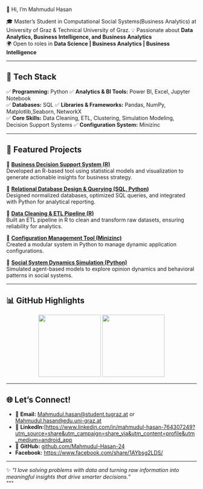  👋 Hi, I’m Mahmudul Hasan  

🎓 Master’s Student in Computational Social Systems(Business Analytics) at University of Graz & Technical University of Graz. 
💡 Passionate about **Data Analytics, Business Intelligence, and Business Analytics**  
🌍 Open to roles in **Data Science | Business Analytics | Business Intelligence**  

---

## 🚀 Tech Stack
✅ **Programming:** Python 
✅ **Analytics & BI Tools:** Power BI, Excel, Jupyter Notebook  
✅ **Databases:** SQL 
✅ **Libraries & Frameworks:** Pandas, NumPy, Matplotlib,Seaborn, NetworkX  
✅ **Core Skills:** Data Cleaning, ETL, Clustering, Simulation Modeling, Decision Support Systems 
✅ **Configuration System:** Minizinc



---

## 📌 Featured Projects

🔹 [**Business Decision Support System (R)**](https://github.com/Mahmudul-Hasan-24/Business-Decision-Support-System)  
Developed an R-based tool using statistical models and visualization to generate actionable insights for business strategy.  

🔹 [**Relational Database Design & Querying (SQL, Python)**](https://github.com/Mahmudul-Hasan-24/Relational-Database-Design-SQL)  
Designed normalized databases, optimized SQL queries, and integrated with Python for analytical reporting.  

🔹 [**Data Cleaning & ETL Pipeline (R)**](https://github.com/Mahmudul-Hasan-24/Data-Cleaning-and-ETL-Pipeline)  
Built an ETL pipeline in R to clean and transform raw datasets, ensuring reliability for analytics.  

🔹 [**Configuration Management Tool (Minizinc)**](https://github.com/Mahmudul-Hasan-24/Configuration-Management-Tool)  
Created a modular system in Python to manage dynamic application configurations.  

🔹 [**Social System Dynamics Simulation (Python)**](https://github.com/Mahmudul-Hasan-24/Social-System-Dynamics-Simulation)  
Simulated agent-based models to explore opinion dynamics and behavioral patterns in social systems.  

---

## 📊 GitHub Highlights
<p align="center">
  <img src="https://github-readme-stats.vercel.app/api?username=Mahmudul-Hasan-24&show_icons=true&theme=tokyonight" height="165" />
  <img src="https://github-readme-stats.vercel.app/api/top-langs/?username=Mahmudul-Hasan-24&layout=compact&theme=tokyonight" height="165" />
</p>

---

## 🌐 Let’s Connect!
- 📧 **Email:** Mahmudul.hasan@student.tugraz.at or Mahmudul.hasan@edu.uni-graz.at 
- 💼 **LinkedIn:**[https://www.linkedin.com/in/mahmudul-hasan-764307249?utm_source=share&utm_campaign=share_via&utm_content=profile&utm_medium=android_app  
- 🐙 **GitHub:** [github.com/Mahmudul-Hasan-24](https://github.com/Mahmudul-Hasan-24)
-    **Facebook:** https://www.facebook.com/share/1AYbsg2LDS/

---

✨ *“I love solving problems with data and turning raw information into meaningful insights that drive smarter decisions.”*  
"""

